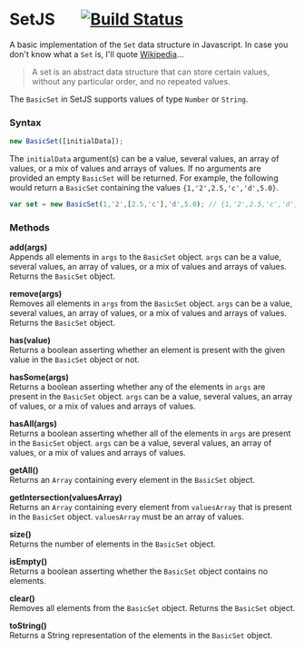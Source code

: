 # SetJS &nbsp;&nbsp;&nbsp;&nbsp;&nbsp; [![Build Status][build_badge]][build_page]

A basic implementation of the `Set` data structure in Javascript. In case you don't know what a `Set` is, I'll quote [Wikipedia][1]...

> A set is an abstract data structure that can store certain values, without any particular order, and no repeated values.

The `BasicSet` in SetJS supports values of type `Number` or `String`.

### Syntax

```javascript
new BasicSet([initialData]);
```
The `initialData` argument(s) can be a value, several values, an array of values, or a mix of values and arrays of values. If no arguments are provided an empty `BasicSet` will be returned. For example, the following would return a `BasicSet` containing the values `{1,'2',2.5,'c','d',5.0}`.

```javascript
var set = new BasicSet(1,'2',[2.5,'c'],'d',5.0); // {1,'2',2.5,'c','d',5.0}
```

### Methods

**add(args)**  
Appends all elements in `args` to the `BasicSet` object. `args` can be a value, several values, an array of values, or a mix of values and arrays of values. Returns the `BasicSet` object.

**remove(args)**  
Removes all elements in `args` from the `BasicSet` object. `args` can be a value, several values, an array of values, or a mix of values and arrays of values. Returns the `BasicSet` object.

**has(value)**  
Returns a boolean asserting whether an element is present with the given value in the `BasicSet` object or not.

**hasSome(args)**  
Returns a boolean asserting whether any of the elements in `args` are present in the `BasicSet` object. `args` can be a value, several values, an array of values, or a mix of values and arrays of values.

**hasAll(args)**  
Returns a boolean asserting whether all of the elements in `args` are present in the `BasicSet` object. `args` can be a value, several values, an array of values, or a mix of values and arrays of values.

**getAll()**  
Returns an `Array` containing every element in the `BasicSet` object.

**getIntersection(valuesArray)**  
Returns an `Array` containing every element from `valuesArray` that is present in the `BasicSet` object. `valuesArray` must be an array of values.

**size()**  
Returns the number of elements in the `BasicSet` object.

**isEmpty()**  
Returns a boolean asserting whether the `BasicSet` object contains no elements.

**clear()**  
Removes all elements from the `BasicSet` object. Returns the `BasicSet` object.

**toString()**  
Returns a String representation of the elements in the `BasicSet` object.



[build_badge]: https://git.codingallnight.com/chris/set-js/badges/master/build.svg "Build Status"
[build_page]: https://git.codingallnight.com/chris/set-js/builds?scope=all "SetJS Builds"
[1]: http://en.wikipedia.org/wiki/Set_(computer_science) "Set (abstract data type)"
